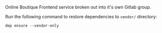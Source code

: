 Online Boutique Frontend service broken out into it's own Gitlab group.

Run the following command to restore dependencies to `vendor/` directory:

    dep ensure --vendor-only
